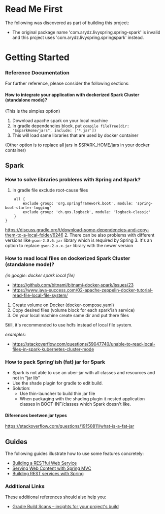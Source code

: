 # Read Me First
The following was discovered as part of building this project:

* The original package name 'com.arydz.livyspring.spring-spark' is invalid and this project uses 'com.arydz.livyspring.springspark' instead.

# Getting Started

### Reference Documentation
For further reference, please consider the following sections:

#### How to integrate your application with dockerized Spark Cluster (standalone mode)?
(This is the simples option)
1. Download apache spark on your local machine 
1. In gradle dependencies block, put `compile fileTree(dir: "$sparkHome/jars", include: ['*.jar'])`
2. This will load same libraries that are used by docker container
   
(Other option is to replace all jars in $SPARK_HOME/jars in your docker container)

## Spark

### How to solve libraries problems with Spring and Spark?
1. In gradle file exclude root-cause files
```configurations {
    all {
        exclude group: 'org.springframework.boot', module: 'spring-boot-starter-logging'
        exclude group: 'ch.qos.logback', module: 'logback-classic'
    }
}
```
https://discuss.gradle.org/t/download-some-dependencies-and-copy-them-to-a-local-folder/6246
2. There can be also problems with different versions like `gson-2.8.6.jar` library which is required by Spring
3. It's an option to replace `gson-2.x.x.jar` library with the newer version

### How to read local files on dockerized Spark Cluster (standalone mode)?
*(in google: docker spark local file)*
- https://github.com/bitnami/bitnami-docker-spark/issues/23
- https://www.java-success.com/02-apache-zeppelin-docker-tutorial-read-file-local-file-system/
1. Create volume on Docker (docker-compose.yaml)
2. Copy desired files (volume block for each spark'ish service)
3. On your local machine create same dir and put there files

Still, it's recommended to use hdfs instead of local file system.

*examples:*
- https://stackoverflow.com/questions/59047740/unable-to-read-local-files-in-spark-kubernetes-cluster-mode

### How to pack Spring'ish (fat) jar for Spark
- Spark is not able to use an uber-jar with all classes and resources and not in "jar lib"
- Use the shade plugin for gradle to edit build.
- Solution:
    - Use thin-launcher to build thin jar file
    - When packaging with the shading plugin it nested application classes in BOOT-INF/classes which Spark doesn't like.

#### Diferences beetwen jar types
https://stackoverflow.com/questions/19150811/what-is-a-fat-jar

## Guides
The following guides illustrate how to use some features concretely:

* [Building a RESTful Web Service](https://spring.io/guides/gs/rest-service/)
* [Serving Web Content with Spring MVC](https://spring.io/guides/gs/serving-web-content/)
* [Building REST services with Spring](https://spring.io/guides/tutorials/bookmarks/)

### Additional Links
These additional references should also help you:

* [Gradle Build Scans – insights for your project's build](https://scans.gradle.com#gradle)

